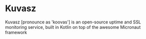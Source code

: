 # Kuvasz

Kuvasz [pronounce as 'koovas'] is an open-source uptime and SSL monitoring service, built in Kotlin on top of the awesome Micronaut framework
